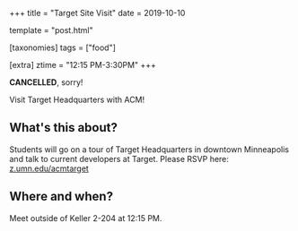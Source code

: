 +++
title = "Target Site Visit"
date = 2019-10-10

template = "post.html"

[taxonomies]
tags = ["food"]

[extra]
ztime = "12:15 PM-3:30PM"
+++

**CANCELLED**, sorry!

Visit Target Headquarters with ACM!


<!-- more -->

## What's this about?

Students will go on a tour of Target Headquarters in downtown Minneapolis and talk to current developers at Target. Please RSVP here: [z.umn.edu/acmtarget](https://z.umn.edu/acmtarget)

## Where and when?

Meet outside of Keller 2-204 at 12:15 PM. 
